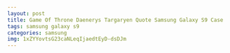 ```yaml
---
layout: post
title: Game Of Throne Daenerys Targaryen Quote Samsung Galaxy S9 Case
tags: samsung galaxy s9
categories: samsung
img: 1xZYYovtsG23caNLeqIjaedtEyD-dsDJm
---
```

